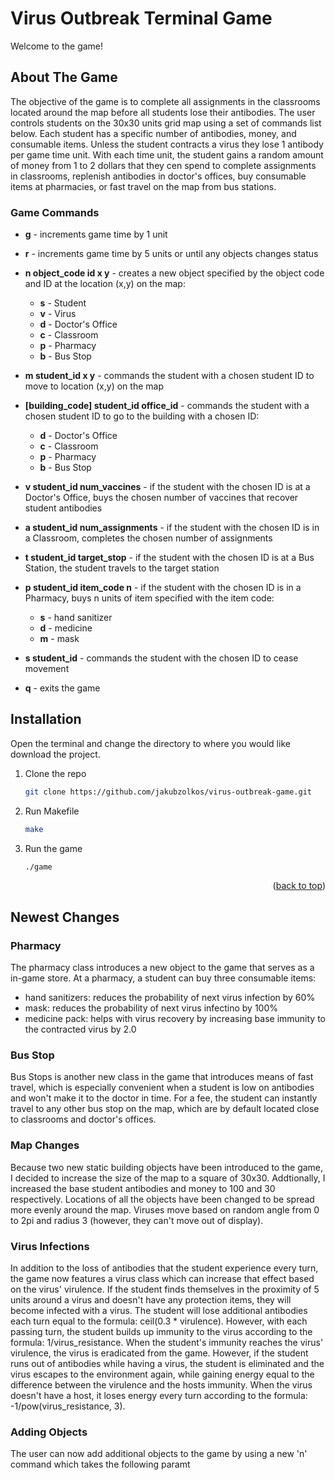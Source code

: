 # Virus Outbreak Terminal Game
Welcome to the game!

## About The Game
The objective of the game is to complete all assignments in the classrooms located around the map before all students lose their antibodies. The user controls students on the 30x30 units grid map using a set of commands list below. Each student has a specific number of antibodies, money, and consumable items. Unless the student contracts a virus they lose 1 antibody per game time unit. With each time unit, the student gains a random amount of money from 1 to 2 dollars that they cen spend to complete assignments in classrooms, replenish antibodies in doctor's offices, buy consumable items at pharmacies, or fast travel on the map from bus stations.

### Game Commands
- **g** - increments game time by 1 unit
- **r** - increments game time by 5 units or until any objects changes status
- **n object_code id x y** - creates a new object specified by the object code and ID at the location (x,y) on the map:
  - **s** - Student
  - **v** - Virus
  - **d** - Doctor's Office
  - **c** - Classroom
  - **p** - Pharmacy
  - **b** - Bus Stop
  
- **m student_id x y** - commands the student with a chosen student ID to move to location (x,y) on the map
- **[building_code] student_id office_id** - commands the student with a chosen student ID to go to the building with a chosen ID:
  - **d** - Doctor's Office
  - **c** - Classroom
  - **p** - Pharmacy
  - **b** - Bus Stop

- **v student_id num_vaccines** - if the student with the chosen ID is at a Doctor's Office, buys the chosen number of vaccines that recover student antibodies
- **a student_id num_assignments** - if the student with the chosen ID is in a Classroom, completes the chosen number of assignments
- **t student_id target_stop** - if the student with the chosen ID is at a Bus Station, the student travels to the target station
- **p student_id item_code n** - if the student with the chosen ID is in a Pharmacy, buys n units of item specified with the item code:
  - **s** - hand sanitizer
  - **d** - medicine
  - **m** - mask 


- **s student_id** - commands the student with the chosen ID to cease movement
- **q** - exits the game

## Installation

Open the terminal and change the directory to where you would like download the project.

1. Clone the repo
   ```sh
   git clone https://github.com/jakubzolkos/virus-outbreak-game.git
   ```
2. Run Makefile
   ```sh
   make
   ```
3. Run the game
   ```sh
   ./game
   ```

<p align="right">(<a href="#top">back to top</a>)</p>

## Newest Changes

### Pharmacy

The pharmacy class introduces a new object to the game that serves as a in-game store. At a pharmacy, a student can buy three consumable items:

- hand sanitizers: reduces the probability of next virus infection by 60%
- mask: reduces the probability of next virus infectino by 100%
- medicine pack: helps with virus recovery by increasing base immunity to the contracted virus by 2.0

### Bus Stop

Bus Stops is another new class in the game that introduces means of fast travel, which is especially convenient when a student is low on antibodies and won't make it to the doctor in time. For a fee, the student can instantly travel to any other bus stop on the map, which are by default located close to classrooms and doctor's offices.

### Map Changes

Because two new static building objects have been introduced to the game, I decided to increase the size of the map to a square of 30x30. Addtionally, I increased the base student antibodies and money to 100 and 30 respectively. Locations of all the objects have been changed to be spread more evenly around the map. Viruses move based on random angle from 0 to 2pi and radius 3 (however, they can't move out of display). 

### Virus Infections

In addition to the loss of antibodies that the student experience every turn, the game now features a virus class which can increase that effect based on the virus' virulence. If the student finds themselves in the proximity of 5 units around a virus and doesn't have any protection items, they will become infected with a virus. The student will lose additional antibodies each turn equal to the formula: ceil(0.3 * virulence). However, with each passing turn, the student builds up immunity to the virus according to the formula: 1/virus_resistance. When the student's immunity reaches the virus' virulence, the virus is eradicated from the game. However, if the student runs out of antibodies while having a virus, the student is eliminated and the virus escapes to the environment again, while gaining energy equal to the difference between the virulence and the hosts immunity. When the virus doesn't have a host, it loses energy every turn according to the formula: -1/pow(virus_resistance, 3). 

### Adding Objects

The user can now add additional objects to the game by using a new 'n' command which takes the following paramt

